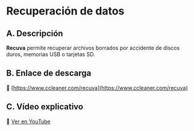 # Recuperación de datos

## A. Descripción
**Recuva** permite recuperar archivos borrados por accidente de discos duros, memorias USB o tarjetas SD.

## B. Enlace de descarga
🔗 [https://www.ccleaner.com/recuva](https://www.ccleaner.com/recuva)

## C. Vídeo explicativo
🎥 [Ver en YouTube](https://youtu.be/yz_4CCM_3i4)
